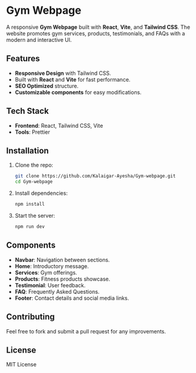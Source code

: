 # Gym Webpage

A responsive **Gym Webpage** built with **React**, **Vite**, and **Tailwind CSS**. The website promotes gym services, products, testimonials, and FAQs with a modern and interactive UI.

## Features

- **Responsive Design** with Tailwind CSS.
- Built with **React** and **Vite** for fast performance.
- **SEO Optimized** structure.
- **Customizable components** for easy modifications.

## Tech Stack

- **Frontend**: React, Tailwind CSS, Vite
- **Tools**: Prettier

## Installation

1. Clone the repo:
   ```bash
   git clone https://github.com/Kalaigar-Ayesha/Gym-webpage.git
   cd Gym-webpage
   ```

2. Install dependencies:
   ```bash
   npm install
   ```

3. Start the server:
   ```bash
   npm run dev
   ```

## Components

- **Navbar**: Navigation between sections.
- **Home**: Introductory message.
- **Services**: Gym offerings.
- **Products**: Fitness products showcase.
- **Testimonial**: User feedback.
- **FAQ**: Frequently Asked Questions.
- **Footer**: Contact details and social media links.

## Contributing

Feel free to fork and submit a pull request for any improvements.

## License

MIT License
